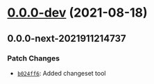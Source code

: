 # [0.0.0-dev](https://github.com/AlexRogalskiy/github-action-user-contribution/compare/v2.0.1...v0.0.0-dev) (2021-08-18)

## 0.0.0-next-2021911214737

### Patch Changes

- [`b024ff6`](https://github.com/AlexRogalskiy/github-action-user-contribution/commit/b024ff6): Added changeset tool
